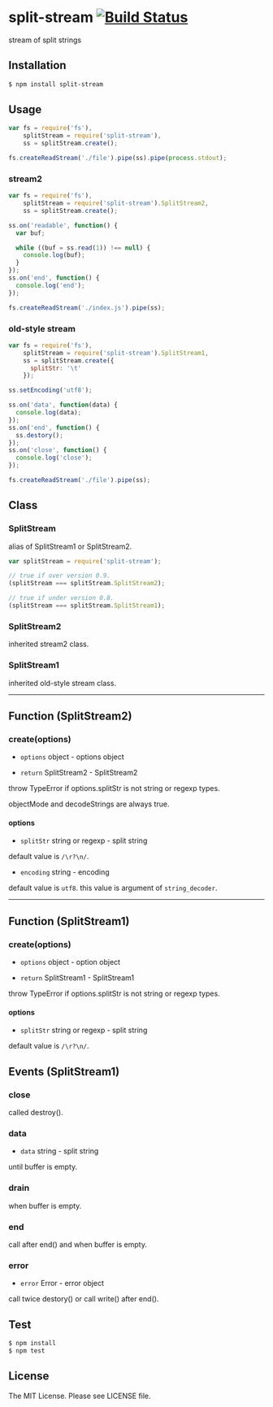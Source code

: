 # split-stream  [![Build Status](https://travis-ci.org/sasaplus1/split-stream.png)](https://travis-ci.org/sasaplus1/split-stream)

stream of split strings

## Installation

```sh
$ npm install split-stream
```

## Usage

```js
var fs = require('fs'),
    splitStream = require('split-stream'),
    ss = splitStream.create();

fs.createReadStream('./file').pipe(ss).pipe(process.stdout);
```

### stream2

```js
var fs = require('fs'),
    splitStream = require('split-stream').SplitStream2,
    ss = splitStream.create();

ss.on('readable', function() {
  var buf;

  while ((buf = ss.read(1)) !== null) {
    console.log(buf);
  }
});
ss.on('end', function() {
  console.log('end');
});

fs.createReadStream('./index.js').pipe(ss);
```

### old-style stream

```js
var fs = require('fs'),
    splitStream = require('split-stream').SplitStream1,
    ss = splitStream.create({
      splitStr: '\t'
    });

ss.setEncoding('utf8');

ss.on('data', function(data) {
  console.log(data);
});
ss.on('end', function() {
  ss.destory();
});
ss.on('close', function() {
  console.log('close');
});

fs.createReadStream('./file').pipe(ss);
```

## Class

### SplitStream

alias of SplitStream1 or SplitStream2.

```js
var splitStream = require('split-stream');

// true if over version 0.9.
(splitStream === splitStream.SplitStream2);

// true if under version 0.8.
(splitStream === splitStream.SplitStream1);
```

### SplitStream2

inherited stream2 class.

### SplitStream1

inherited old-style stream class.

---

## Function (SplitStream2)

### create(options)

* `options` object - options object

* `return` SplitStream2 - SplitStream2

throw TypeError if options.splitStr is not string or regexp types.

objectMode and decodeStrings are always true.

#### options

* `splitStr` string or regexp - split string

default value is `/\r?\n/`.

* `encoding` string - encoding

default value is `utf8`. this value is argument of `string_decoder`.

---

## Function (SplitStream1)

### create(options)

* `options` object - option object

* `return` SplitStream1 - SplitStream1

throw TypeError if options.splitStr is not string or regexp types.

#### options

* `splitStr` string or regexp - split string

default value is `/\r?\n/`.

## Events (SplitStream1)

### close

called destroy().

### data

* `data` string - split string

until buffer is empty.

### drain

when buffer is empty.

### end

call after end() and when buffer is empty.

### error

* `error` Error - error object

call twice destory() or call write() after end().

## Test

```sh
$ npm install
$ npm test
```

## License

The MIT License. Please see LICENSE file.
